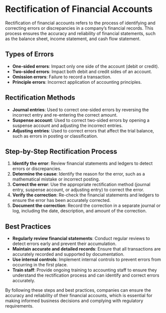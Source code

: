 # Rectification of Financial Accounts

Rectification of financial accounts refers to the process of identifying and correcting errors or discrepancies in a company’s financial records. This process ensures the accuracy and reliability of financial statements, such as the balance sheet, income statement, and cash flow statement.

## Types of Errors

- **One-sided errors**: Impact only one side of the account (debit or credit).
- **Two-sided errors**: Impact both debit and credit sides of an account.
- **Omission errors**: Failure to record a transaction.
- **Principle errors**: Incorrect application of accounting principles.

## Rectification Methods

- **Journal entries**: Used to correct one-sided errors by reversing the incorrect entry and re-entering the correct amount.
- **Suspense account**: Used to correct two-sided errors by opening a suspense account and adjusting the incorrect entries.
- **Adjusting entries**: Used to correct errors that affect the trial balance, such as errors in posting or classification.

## Step-by-Step Rectification Process

1. **Identify the error**: Review financial statements and ledgers to detect errors or discrepancies.
2. **Determine the cause**: Identify the reason for the error, such as a mathematical mistake or incorrect posting.
3. **Correct the error**: Use the appropriate rectification method (journal entry, suspense account, or adjusting entry) to correct the error.
4. **Verify the correction**: Re-check the financial statements and ledgers to ensure the error has been accurately corrected.
5. **Document the correction**: Record the correction in a separate journal or log, including the date, description, and amount of the correction.

## Best Practices

- **Regularly review financial statements**: Conduct regular reviews to detect errors early and prevent their accumulation.
- **Maintain accurate and detailed records**: Ensure that all transactions are accurately recorded and supported by documentation.
- **Use internal controls**: Implement internal controls to prevent errors from occurring in the first place.
- **Train staff**: Provide ongoing training to accounting staff to ensure they understand the rectification process and can identify and correct errors accurately.

By following these steps and best practices, companies can ensure the accuracy and reliability of their financial accounts, which is essential for making informed business decisions and complying with regulatory requirements.

